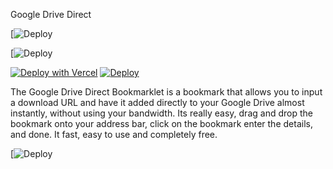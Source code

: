 Google Drive Direct

[![Deploy](https://getintopc.com/wp-content/uploads/2013/10/google-drive-security.jpg)


[![Deploy](https://cdn.dribbble.com/users/886569/screenshots/6397261/ezgif.com-optimize__17_.gif)


[![Deploy with Vercel](https://vercel.com/button)](https://vercel.com/new/git/external?repository-url=https%3A%2F%2Fgithub.com%2Fvercel%2Fnext.js%2Ftree%2Fcanary%2Fexamples%2Fhello-world) [![Deploy](https://www.herokucdn.com/deploy/button.svg)](https://heroku.com/deploy)


The Google Drive Direct Bookmarklet is a bookmark that allows you to input a download URL and have it added directly to your Google Drive almost instantly, without using your bandwidth. Its really easy, drag and drop the bookmark onto your address bar, click on the bookmark enter the details, and done. It fast, easy to use and completely free.


[![Deploy](https://cdn.dribbble.com/users/886569/screenshots/6397261/ezgif.com-optimize__17_.gif)
